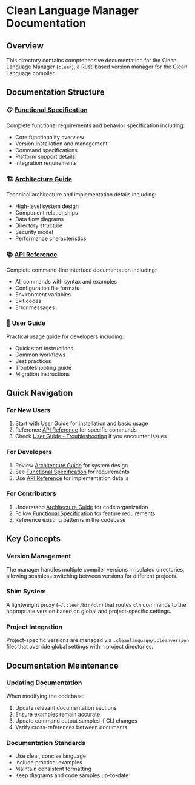 # Clean Language Manager Documentation

## Overview

This directory contains comprehensive documentation for the Clean Language Manager (`cleen`), a Rust-based version manager for the Clean Language compiler.

## Documentation Structure

### 📋 [Functional Specification](functional-specification.md)
Complete functional requirements and behavior specification including:
- Core functionality overview
- Version installation and management
- Command specifications
- Platform support details
- Integration requirements

### 🏗️ [Architecture Guide](architecture.md)
Technical architecture and implementation details including:
- High-level system design
- Component relationships
- Data flow diagrams
- Directory structure
- Security model
- Performance characteristics

### 📚 [API Reference](api-reference.md)
Complete command-line interface documentation including:
- All commands with syntax and examples
- Configuration file formats
- Environment variables
- Exit codes
- Error messages

### 👤 [User Guide](user-guide.md)
Practical usage guide for developers including:
- Quick start instructions
- Common workflows
- Best practices
- Troubleshooting guide
- Migration instructions

## Quick Navigation

### For New Users
1. Start with [User Guide](user-guide.md) for installation and basic usage
2. Reference [API Reference](api-reference.md) for specific commands
3. Check [User Guide - Troubleshooting](user-guide.md#troubleshooting) if you encounter issues

### For Developers
1. Review [Architecture Guide](architecture.md) for system design
2. See [Functional Specification](functional-specification.md) for requirements
3. Use [API Reference](api-reference.md) for implementation details

### For Contributors
1. Understand [Architecture Guide](architecture.md) for code organization
2. Follow [Functional Specification](functional-specification.md) for feature requirements
3. Reference existing patterns in the codebase

## Key Concepts

### Version Management
The manager handles multiple compiler versions in isolated directories, allowing seamless switching between versions for different projects.

### Shim System
A lightweight proxy (`~/.cleen/bin/cln`) that routes `cln` commands to the appropriate version based on global and project-specific settings.

### Project Integration
Project-specific versions are managed via `.cleanlanguage/.cleanversion` files that override global settings within project directories.

## Documentation Maintenance

### Updating Documentation
When modifying the codebase:
1. Update relevant documentation sections
2. Ensure examples remain accurate
3. Update command output samples if CLI changes
4. Verify cross-references between documents

### Documentation Standards
- Use clear, concise language
- Include practical examples
- Maintain consistent formatting
- Keep diagrams and code samples up-to-date